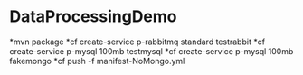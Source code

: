# DataProcessingDemo
*mvn package
*cf create-service p-rabbitmq standard testrabbit
*cf create-service p-mysql 100mb testmysql
*cf create-service p-mysql 100mb fakemongo
*cf push -f manifest-NoMongo.yml